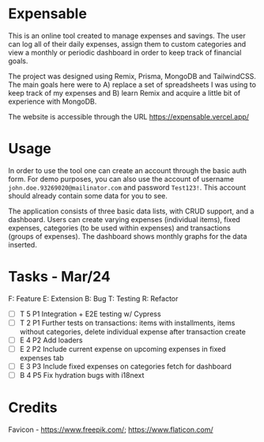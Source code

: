 # Expensable

This is an online tool created to manage expenses and savings. The user can log all of their daily expenses, assign them to custom categories and view a monthly or periodic dashboard in order to keep track of financial goals.

The project was designed using Remix, Prisma, MongoDB and TailwindCSS. The main goals here were to A) replace a set of spreadsheets I was using to keep track of my expenses and B) learn Remix and acquire a little bit of experience with MongoDB.

The website is accessible through the URL https://expensable.vercel.app/

# Usage

In order to use the tool one can create an account through the basic auth form.
For demo purposes, you can also use the account of username `john.doe.93269020@mailinator.com` and password `Test123!`. This account should already contain some data for you to see.

The application consists of three basic data lists, with CRUD support, and a dashboard. Users can create varying expenses (individual items), fixed expenses, categories (to be used within expenses) and transactions (groups of expenses). The dashboard shows monthly graphs for the data inserted.

# Tasks - Mar/24
F: Feature
E: Extension
B: Bug
T: Testing
R: Refactor

- [ ] T 5 P1 Integration + E2E testing w/ Cypress
- [ ] T 2 P1 Further tests on transactions: items with installments, items without categories, delete individual expense after transaction create
- [ ] E 4 P2 Add loaders
- [ ] E 2 P2 Include current expense on upcoming expenses in fixed expenses tab
- [ ] E 3 P3 Include fixed expenses on categories fetch for dashboard
- [ ] B 4 P5 Fix hydration bugs with i18next

# Credits

Favicon - https://www.freepik.com/; https://www.flaticon.com/